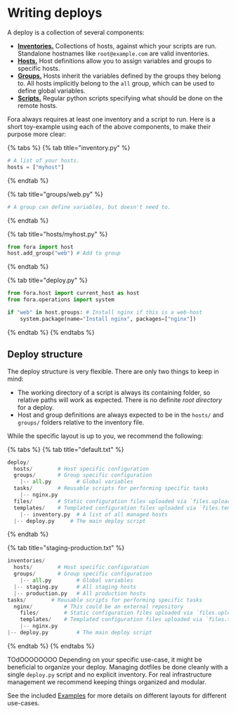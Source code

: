 # Writing deploys

A deploy is a collection of several components:

* [**Inventories.**](TODO/) Collections of hosts, against which your scripts are run. Standalone hostnames like `root@example.com` are valid inventories.
* [**Hosts.**](TODO/) Host definitions allow you to assign variables and groups to specific hosts.
* [**Groups.**](TODO/) Hosts inherit the variables defined by the groups they belong to. All hosts implicitly belong to the `all` group, which can be used to define global variables.
* [**Scripts.**](TODO/) Regular python scripts specifying what should be done on the remote hosts.

Fora always requires at least one inventory and a script to run. Here is a short
toy-example using each of the above components, to make their purpose more clear:

{% tabs %}
{% tab title="inventory.py" %}
```python
# A list of your hosts.
hosts = ["myhost"]
```
{% endtab %}

{% tab title="groups/web.py" %}
```python
# A group can define variables, but doesn't need to.
```
{% endtab %}

{% tab title="hosts/myhost.py" %}
```python
from fora import host
host.add_group("web") # Add to group
```
{% endtab %}

{% tab title="deploy.py" %}
```python
from fora.host import current_host as host
from fora.operations import system

if "web" in host.groups: # Install nginx if this is a web-host
	system.package(name="Install nginx", packages=["nginx"])
```
{% endtab %}
{% endtabs %}


## Deploy structure

The deploy structure is very flexible. There are only two things to keep in mind:

* The working directory of a script is always its containing folder, so relative paths will work as expected. There is no definite _root directory_ for a deploy.
* Host and group definitions are always expected to be in the `hosts/` and `groups/` folders relative to the inventory file.

While the specific layout is up to you, we recommend the following:

{% tabs %}
{% tab title="default.txt" %}
```python
deploy/
  hosts/        # Host specific configuration
  groups/       # Group specific configuration
    |-- all.py        # Global variables
  tasks/        # Reusable scripts for performing specific tasks
    |-- nginx.py
  files/        # Static configuration files uploaded via `files.upload()`
  templates/    # Templated configuration files uploaded via `files.template()`
    |-- inventory.py  # A list of all managed hosts
  |-- deploy.py     # The main deploy script
```
{% endtab %}

{% tab title="staging-production.txt" %}
```python
inventories/
  hosts/        # Host specific configuration
  groups/       # Group specific configuration
    |-- all.py        # Global variables
  |-- staging.py      # All staging hosts
  |-- production.py   # All production hosts
tasks/        # Reusable scripts for performing specific tasks
  nginx/          # This could be an external repository
    files/        # Static configuration files uploaded via `files.upload()` 
    templates/    # Templated configuration files uploaded via `files.template()`
    |-- nginx.py
|-- deploy.py         # The main deploy script
```
{% endtab %}
{% endtabs %}

TOdOOOOOOOO Depending on your specific use-case, it might be beneficial to organize your deploy. Managing dotfiles be done cleanly with a single `deploy.py` script and no explicit inventory. For real infrastructure management we recommend keeping things organized and modular.

See the included [Examples](../TODO/) for more details on different layouts for different use-cases.
